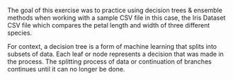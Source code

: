 The goal of this exercise was to practice using decision trees & ensemble methods when working with a sample CSV file in this case, the Iris Dataset CSV file which compares the petal length and width of three different species.

For context, a decision tree is a form of machine learning that splits into subsets of data. Each leaf or node represents a decision that was made in the process. The splitting process of data or continuation of branches continues until it can no longer be done. 
